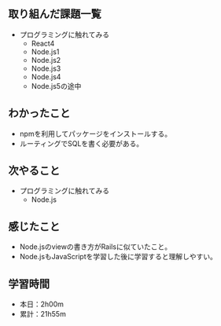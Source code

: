 ## 取り組んだ課題一覧
- プログラミングに触れてみる
  - React4
  - Node.js1
  - Node.js2
  - Node.js3
  - Node.js4
  - Node.js5の途中
## わかったこと
- npmを利用してパッケージをインストールする。
- ルーティングでSQLを書く必要がある。
## 次やること
- プログラミングに触れてみる
  - Node.js
## 感じたこと
- Node.jsのviewの書き方がRailsに似ていたこと。
- Node.jsもJavaScriptを学習した後に学習すると理解しやすい。
## 学習時間
- 本日：2h00m
- 累計：21h55m
